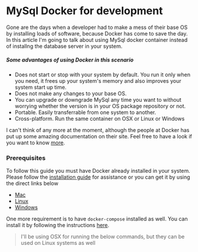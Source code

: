 # MySql Docker for development

Gone are the days when a developer had to make a mess of their base OS by installing loads of software, because Docker has come to save the day. In this article I'm going to talk about using MySql docker container instead of installng the database server in your system. 

##### Some advantages of using Docker in this scenario

 * Does not start or stop with your system by default. You run it only when you need, it frees up your system's memory and also improves your system start up time.
 * Does not make any changes to your base OS.
 * You can upgrade or downgrade MySql any time you want to without worrying whether the version is in your OS package repository or not.
 * Portable. Easily transferrable from one system to another.
 * Cross-platform. Run the same container on OSX or Linux or Windows
 
I can't think of any more at the moment, although the people at Docker has put up some amazing documentation on their site. Feel free to have a look if you want to know [more](https://docs.docker.com/).

### Prerequisites

To follow this guide you must have Docker already installed in your system. Please follow the [installation guide](https://docs.docker.com/engine/installation/) for assistance or you can get it by using the direct links below

* [Mac](https://download.docker.com/mac/beta/Docker.dmg)
* [Linux](https://docs.docker.com/engine/installation/linux/)
* [Windows](https://download.docker.com/win/beta/InstallDocker.msi)

One more requirement is to have ```docker-compose``` installed as well. You can install it by following the instructions [here](https://docs.docker.com/compose/install/).



> I'll be using OSX for running the below commands, but they can be used on Linux systems as well

